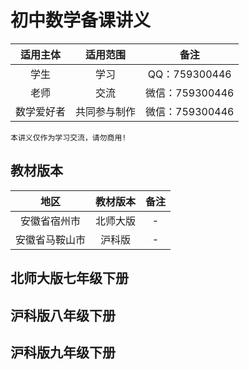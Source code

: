# 初中数学备课讲义

| 适用主体 | 适用范围 | 备注 |
| :-----:| :----: | :----: |
| 学生 | 学习 | QQ：759300446 |
| 老师 | 交流 |微信：759300446 |
|数学爱好者|共同参与制作|微信：759300446|
`本讲义仅作为学习交流，请勿商用!`

## 教材版本

| 地区 | 教材版本 | 备注 |
| :-----:| :----: | :----: |
| 安徽省宿州市 | 北师大版 | - |
| 安徽省马鞍山市 | 沪科版 | - |

## 北师大版七年级下册

## 沪科版八年级下册

## 沪科版九年级下册
